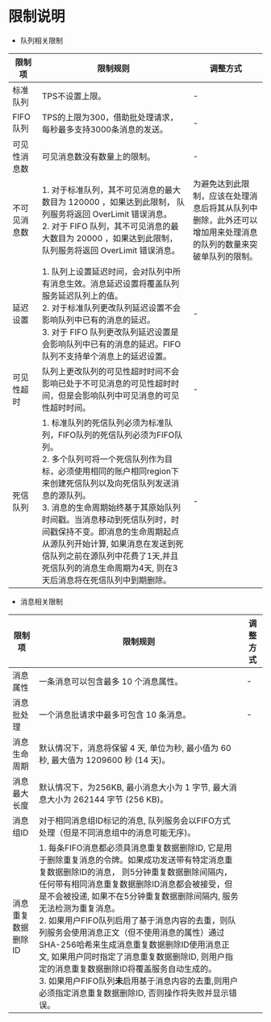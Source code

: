 # 限制说明
- 队列相关限制

| 限制项       | 限制规则                                                     | 调整方式                                                     |
| ------------ | ------------------------------------------------------------ | ------------------------------------------------------------ |
| 标准队列     | TPS不设置上限。                                              | -                                                            |
| FIFO队列     | TPS的上限为300，借助批处理请求，每秒最多支持3000条消息的发送。 | -                                                            |
| 可见性消息数 | 可见消息数没有数量上的限制。| -                                                            |
| 不可见消息数 | 1. 对于标准队列，其不可见消息的最大数目为 120000 ，如果达到此限制， 队列服务将返回 OverLimit 错误消息。<br/>2. 对于 FIFO 队列，其不可见消息的最大数目为 20000 ，如果达到此限制， 队列服务将返回 OverLimit 错误消息。 | 为避免达到此限制，应该在处理消息后将其从队列中删除，此外还可以增加用来处理消息的队列的数量来突破单队列的限制。 |
| 延迟设置     | 1. 队列上设置延迟时间，会对队列中所有消息生效。消息延迟设置将覆盖队列服务延迟队列上的值。<br/>2. 对于标准队列更改队列延迟设置不会影响队列中已有的消息的延迟。<br/>3. 对于 FIFO 队列更改队列延迟设置是会影响队列中已有的消息的延迟。FIFO 队列不支持单个消息上的延迟设置。 | -                                                            |
| 可见性超时   | 队列上更改队列的可见性超时时间不会影响已处于不可见消息的可见性超时时间，但是会影响队列中可见消息的可见性超时时间。 | -                                                            |
| 死信队列     | 1. 标准队列的死信队列必须为标准队列，FIFO队列的死信队列必须为FIFO队列。<br/>2. 多个队列可将一个死信队列作为目标，必须使用相同的账户相同region下来创建死信队列以及向死信队列发送消息的源队列。<br/>3. 消息的生命周期始终基于其原始队列时间戳。当消息移动到死信队列时，时间戳保持不变。即消息的生命周期起点从源队列开始计算, 如果消息在发送到死信队列之前在源队列中花费了1天,并且死信队列的消息生命周期为4天, 则在3天后消息将在死信队列中到期删除。 | -                                                            |



- 消息相关限制

| 限制项             | 限制规则                                                     | 调整方式 |
| ------------------ | ------------------------------------------------------------ | -------- |
| 消息属性           | 一条消息可以包含最多 10 个消息属性。                         | -        |
| 消息批处理         | 一个消息批请求中最多可包含 10 条消息。                       | -        |
| 消息生命周期       | 默认情况下，消息将保留 4 天, 单位为秒, 最小值为 60 秒, 最大值为 1209600 秒 (14 天)。 |          |
| 消息最大长度       | 默认情况下，为256KB, 最小消息大小为 1 字节, 最大消息大小为 262144 字节 (256 KB)。 |          |
| 消息组ID           | 对于相同消息组ID标记的消息, 队列服务会以FIFO方式处理（但是不同消息组中的消息可能无序)。 |          |
| 消息重复数据删除ID | 1. 每条FIFO消息都必须具消息重复数据删除ID, 它是用于删除重复消息的令牌。如果成功发送带有特定消息重复数据删除ID的消息， 则5分钟重复数据删除间隔内，任何带有相同消息重复数据删除ID消息都会被接受，但是不会被投递, 如果不在5分钟重复数据删除间隔内, 服务无法检测为重复消息。<br/>2. 如果用户FIFO队列启用了基于消息内容的去重，则队列服务会使用消息正文（但不使用消息的属性）通过SHA-256哈希来生成消息重复数据删除ID使用消息正文, 如果用户同时指定了消息重复数据删除ID, 则用户指定的消息重复数据删除ID将覆盖服务自动生成的。<br/>3. 如果用户FIFO队列**未**启用基于消息内容的去重,则用户必须指定消息重复数据删除ID, 否则操作将失败并显示错误。 |          |



